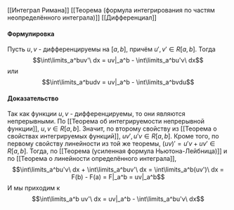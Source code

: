 
[[Интеграл Римана]]
[[Теорема (формула интегрирования по частям неопределённого интеграла)]]
[[Дифференциал]]
#### Формулировка
Пусть $u, v$ - дифференцируемы на $[a,b]$, причём $u', v' \in R[a,b]$. Тогда
$$\int\limits_a^buv'\ dx = uv|_a^b - \int\limits_a^bu'v\ dx$$
или $$\int\limits_a^budv = uv|_a^b - \int\limits_a^bvdu$$
#### Доказательство
Так как функции $u,v$ - дифференцируемы, то они являются непрерывными. По [[Теорема об интегрируемости непрерывной функции]], $u, v \in R[a,b]$. 
Значит, по второму свойству из [[Теорема о свойствах интегрируемых функций]], $uv', u'v \in R[a,b]$. Кроме того, по первому свойству линейности из той же теоремы, $(uv)' = u'v + uv' \in R[a,b]$.
Тогда, по [[Теорема (усиленная формула Ньютона-Лейбница)]] и по [[Теорема о линейности определённого интеграла]], 
$$\int\limits_a^bu'v\ dx + \int\limits_a^buv'\ dx = \int\limits_a^b(uv')\ dx = F(b) - F(a)  = F|_a^b = uv|_a^b$$
И мы приходим к 
$$\int\limits_a^b uv'\ dx = uv|_a^b - \int\limits_a^bu'v\ dx$$
